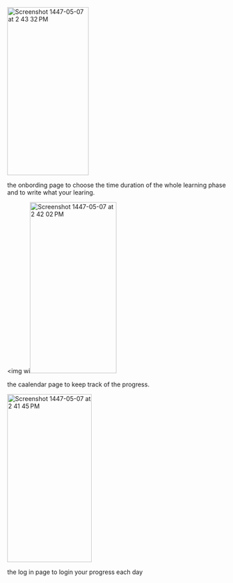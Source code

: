 <img width="187" height="387" alt="Screenshot 1447-05-07 at 2 43 32 PM" src="https://github.com/user-attachments/assets/5aa5f524-8d75-40d5-9bf3-6ce948f8f069" />


the onbording page to choose the time duration of the whole learning phase and to write what your learing.




<img wi<img width="199" height="394" alt="Screenshot 1447-05-07 at 2 42 02 PM" src="https://github.com/user-attachments/assets/3f275400-e71c-48c0-94f9-365f0ae3da07" />


the caalendar page to keep track of the progress.




<img width="194" height="387" alt="Screenshot 1447-05-07 at 2 41 45 PM" src="https://github.com/user-attachments/assets/1dac5e0f-c611-413c-98b1-41417dd237e9" />


the log in page to login your progress each day
